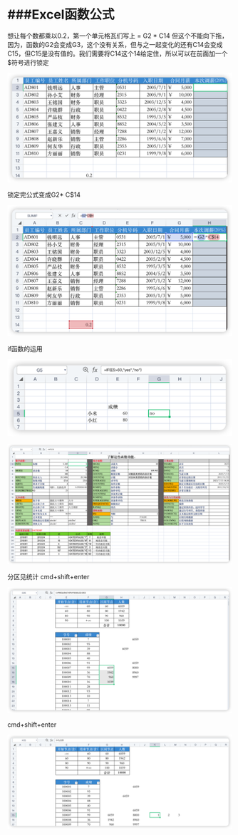 # ###Excel函数公式

想让每个数都乘以0.2，第一个单元格瓦们写上 = G2 * C14 但这个不能向下拖，因为，函数的G2会变成G3，这个没有关系，但与之一起变化的还有C14会变成C15，但C15是没有值的。我们需要将C14这个14给定住，所以可以在前面加一个$符号进行锁定

![image-20230713095046554](assets/image-20230713095046554.png)

锁定完公式变成G2* C$14

![image-20230713095817802](assets/image-20230713095817802.png)





if函数的运用

![image-20230713142523575](assets/image-20230713142523575.png)

![image-20230713144927788](assets/image-20230713144927788.png)

分区见统计  cmd+shift+enter

![image-20230714144648306](assets/image-20230714144648306.png)

cmd+shift+enter

![image-20230714145207967](assets/image-20230714145207967.png)